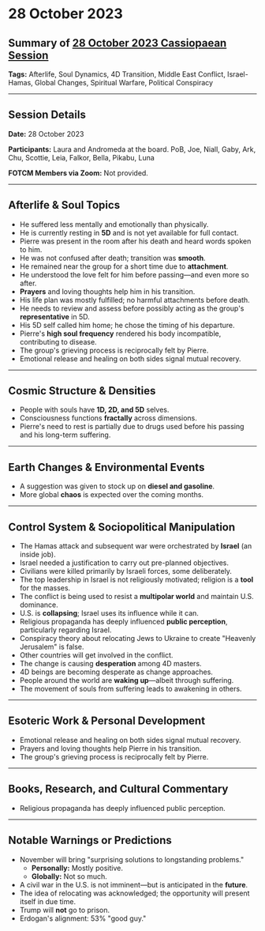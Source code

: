 # 28 October 2023

## Summary of [28 October 2023 Cassiopaean Session](https://cassiopaea.org/forum/threads/session-28-october-2023.53905/)

**Tags:** Afterlife, Soul Dynamics, 4D Transition, Middle East Conflict, Israel-Hamas, Global Changes, Spiritual Warfare, Political Conspiracy

---

## Session Details

**Date:** 28 October 2023

**Participants:** Laura and Andromeda at the board. PoB, Joe, Niall, Gaby, Ark, Chu, Scottie, Leia, Falkor, Bella, Pikabu, Luna

**FOTCM Members via Zoom:** Not provided.

---

## Afterlife & Soul Topics

- He suffered less mentally and emotionally than physically.
- He is currently resting in **5D** and is not yet available for full contact.
- Pierre was present in the room after his death and heard words spoken to him.
- He was not confused after death; transition was **smooth**.
- He remained near the group for a short time due to **attachment**.
- He understood the love felt for him before passing—and even more so after.
- **Prayers** and loving thoughts help him in his transition.
- His life plan was mostly fulfilled; no harmful attachments before death.
- He needs to review and assess before possibly acting as the group's **representative** in 5D.
- His 5D self called him home; he chose the timing of his departure.
- Pierre's **high soul frequency** rendered his body incompatible, contributing to disease.
- The group's grieving process is reciprocally felt by Pierre.
- Emotional release and healing on both sides signal mutual recovery.

---

## Cosmic Structure & Densities

- People with souls have **1D, 2D, and 5D** selves.
- Consciousness functions **fractally** across dimensions.
- Pierre's need to rest is partially due to drugs used before his passing and his long-term suffering.

---

## Earth Changes & Environmental Events

- A suggestion was given to stock up on **diesel and gasoline**.
- More global **chaos** is expected over the coming months.

---

## Control System & Sociopolitical Manipulation

- The Hamas attack and subsequent war were orchestrated by **Israel** (an inside job).
- Israel needed a justification to carry out pre-planned objectives.
- Civilians were killed primarily by Israeli forces, some deliberately.
- The top leadership in Israel is not religiously motivated; religion is a **tool** for the masses.
- The conflict is being used to resist a **multipolar world** and maintain U.S. dominance.
- U.S. is **collapsing**; Israel uses its influence while it can.
- Religious propaganda has deeply influenced **public perception**, particularly regarding Israel.
- Conspiracy theory about relocating Jews to Ukraine to create "Heavenly Jerusalem" is false.
- Other countries will get involved in the conflict.
- The change is causing **desperation** among 4D masters.
- 4D beings are becoming desperate as change approaches.
- People around the world are **waking up**—albeit through suffering.
- The movement of souls from suffering leads to awakening in others.

---

## Esoteric Work & Personal Development

- Emotional release and healing on both sides signal mutual recovery.
- Prayers and loving thoughts help Pierre in his transition.
- The group's grieving process is reciprocally felt by Pierre.

---

## Books, Research, and Cultural Commentary

- Religious propaganda has deeply influenced public perception.

---

## Notable Warnings or Predictions

- November will bring "surprising solutions to longstanding problems."
    - **Personally:** Mostly positive.
    - **Globally:** Not so much.
- A civil war in the U.S. is not imminent—but is anticipated in the **future**.
- The idea of relocating was acknowledged; the opportunity will present itself in due time.
- Trump will **not** go to prison.
- Erdogan's alignment: 53% "good guy."
